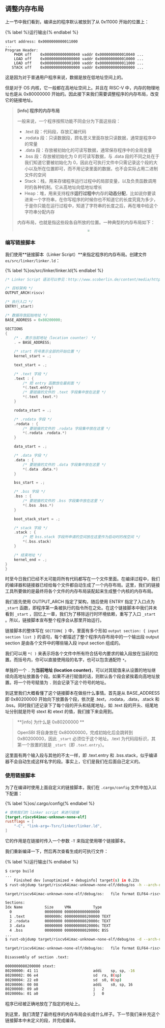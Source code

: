 ## 调整内存布局

上一节中我们看到，编译出的程序默认被放到了从 0x11000 开始的位置上：

{% label %}运行输出{% endlabel %}
```clike
start address: 0x0000000000011000
...
Program Header:
    PHDR off    0x0000000000000040 vaddr 0x0000000000010040 ...
    LOAD off    0x0000000000000000 vaddr 0x0000000000010000 ...
    LOAD off    0x0000000000001000 vaddr 0x0000000000011000 ...
   STACK off    0x0000000000000000 vaddr 0x0000000000000000 ...
```

这是因为对于普通用户程序来说，数据是放在低地址空间上的。

但是对于 OS 内核，它一般都在高地址空间上。并且在 RISC-V 中，内存的物理地址也是从 0x80000000 开始的。因此接下来我们需要调整程序的内存布局，改变它的链接地址。

> **[info] 程序的内存布局**
>
> 一般来说，一个程序按照功能不同会分为下面这些段：
>
> - .text 段：代码段，存放汇编代码
> - .rodata 段：只读数据段，顾名思义里面存放只读数据，通常是程序中的常量
> - .data 段：存放被初始化的可读写数据，通常保存程序中的全局变量
> - .bss 段：存放被初始化为 0 的可读写数据，与 .data 段的不同之处在于我们知道它要被初始化为 0，因此在可执行文件中只需记录这个段的大小以及所在位置即可，而不用记录里面的数据，也不会实际占用二进制文件的空间
> - Stack：栈，用来存储程序运行过程中的局部变量，以及负责函数调用时的各种机制。它从高地址向低地址增长
> - Heap：堆，用来支持程序**运行过程中**内存的**动态分配**，比如说你要读进来一个字符串，在你写程序的时候你也不知道它的长度究竟为多少，于是你只能在运行过程中，知道了字符串的长度之后，再在堆中给这个字符串分配内存
>
> 内存布局，也就是指这些段各自所放的位置。一种典型的内存布局如下：
> <div align=center> <img src="../pics/typical-layout.png" style="zoom:40%;"/> </div>

### 编写链接脚本

我们使用**链接脚本（Linker Script）**来指定程序的内存布局。创建文件 `os/src/linker/linker.ld`：

{% label %}os/src/linker/linker.ld{% endlabel %}
```cpp
/* Linker Script 语法可以参见：http://www.scoberlin.de/content/media/http/informatik/gcc_docs/ld_3.html */

/* 目标架构 */
OUTPUT_ARCH(riscv)

/* 执行入口 */
ENTRY(_start)

/* 数据存放起始地址 */
BASE_ADDRESS = 0x80200000;

SECTIONS
{
    /* . 表示当前地址（location counter） */
    . = BASE_ADDRESS;

    /* start 符号表示全部的开始位置 */
    kernel_start = .;

    text_start = .;

    /* .text 字段 */
    .text : {
        /* 把 entry 函数放在最前面 */
        *(.text.entry)
        /* 要链接的文件的 .text 字段集中放在这里 */
        *(.text .text.*)
    }

    rodata_start = .;

    /* .rodata 字段 */
    .rodata : {
        /* 要链接的文件的 .rodata 字段集中放在这里 */
        *(.rodata .rodata.*)
    }

    data_start = .;

    /* .data 字段 */
    .data : {
        /* 要链接的文件的 .data 字段集中放在这里 */
        *(.data .data.*)
    }

    bss_start = .;

    /* .bss 字段 */
    .bss : {
        /* 要链接的文件的 .bss 字段集中放在这里 */
        *(.bss .bss.*)
    }

    boot_stack_start = .;

    /* stack 字段 */
    .stack : {
        /* 把 bss.stack 字段所申请的空间放在这里作为启动时的栈空间 */
        *(.bss.stack)
    }

    /* 结束地址 */
    kernel_end = .;
}
}
```

时至今日我们已经不太可能将所有代码都写在一个文件里面。在编译过程中，我们的编译器和链接器已经给每个文件都自动生成了一个内存布局。这里，我们的链接工具所要做的是最终将各个文件的内存布局装配起来生成整个内核的内存布局。

我们首先使用 OUTPUT_ARCH 指定了架构，随后使用 ENTRY 指定了入口点为 `_start` 函数，即程序第一条被执行的指令所在之处。在这个链接脚本中我们并未看到 `_start` ，回忆上一章，我们为了移除运行时环境依赖，重写了入口 `_start` 。所以，链接脚本宣布整个程序会从那里开始运行。

链接脚本的整体写在 `SECTION{ }` 中，里面有多个形如 `output section: { input section list }` 的语句，每个都描述了整个程序内存布局中的一个输出段 output section 是由各个文件中的哪些输入段 input section 组成的。

我们可以用 `*( )` 来表示将各个文件中所有符合括号内要求的输入段放在当前的位置。而括号内，你可以直接使用段的名字，也可以包含通配符 `*`。

单独的一个 `.` 为**当前地址 (location counter)**，可以对其赋值来从设置的地址继续向高地址放置各个段。如果不进行赋值的话，则默认各个段会紧挨着向高地址放置。将一个符号赋值为 `.` 则会记录下这个符号的地址。

到这里我们大概看懂了这个链接脚本在做些什么事情。首先是从 BASE_ADDRESS 即 0x80200000 开始向下放置各个段，依次是 .text，.rodata，.data，.stack 和 .bss。同时我们还记录下了每个段的开头和结尾地址，如 .text 段的开头、结尾地址分别就是符号 stext 和 etext 的值，我们接下来会用到。

> **[info] 为什么是 0x80200000 **
> 
> OpenSBI 将自身放在 0x80000000，完成初始化后会跳转到 0x80200000，因此 `_start` 必须位于这个地址。.text 为代码段标识，其第一个放置的就是 `_start`（即 `.text.entry`）。

这里面有两个输入段与其他的不太一样，即 .text.entry 和 .bss.stack，似乎编译器不会自动生成这样名字的段。事实上，它们是我们在后面自己定义的。

### 使用链接脚本

为了在编译时使用上面自定义的链接脚本，我们在 `.cargo/config` 文件中加入以下配置：

{% label %}os/.cargo/config{% endlabel %}
```toml
# 使用我们的 linker script 来进行链接
[target.riscv64imac-unknown-none-elf]
rustflags = [
    "-C", "link-arg=-Tsrc/linker/linker.ld",
]
```

它的作用是在链接时传入一个参数 `-T` 来指定使用哪个链接脚本。

我们重新编译一下，然后再次查看生成的可执行文件：

{% label %}运行输出{% endlabel %}
```bash
$ cargo build
...
    Finished dev [unoptimized + debuginfo] target(s) in 0.23s
$ rust-objdump target/riscv64imac-unknown-none-elf/debug/os -h --arch-name=riscv64

target/riscv64imac-unknown-none-elf/debug/os:	file format ELF64-riscv

Sections:
Idx Name          Size     VMA          Type
  0               00000000 0000000000000000 
  1 .text         0000000c 0000000080200000 TEXT 
  2 .rodata       00000000 000000008020000c TEXT 
  3 .data         00000000 000000008020000c TEXT 
  4 .bss          00000000 000000008020000c BSS
...
$ rust-objdump target/riscv64imac-unknown-none-elf/debug/os -d --arch-name=riscv64

target/riscv64imac-unknown-none-elf/debug/os:	file format ELF64-riscv

Disassembly of section .text:

0000000080200000 stext:
80200000: 41 11                        	addi	sp, sp, -16
80200002: 06 e4                        	sd	ra, 8(sp)
80200004: 22 e0                        	sd	s0, 0(sp)
80200006: 00 08                        	addi	s0, sp, 16
80200008: 09 a0                        	j	2
8020000a: 01 a0                        	j	0
```

程序已经被正确地放在了指定的地址上。

到这里，我们清楚了最终程序的内存布局会长成什么样子。下一节我们来补充这个链接脚本中未定义的段，并完成编译。